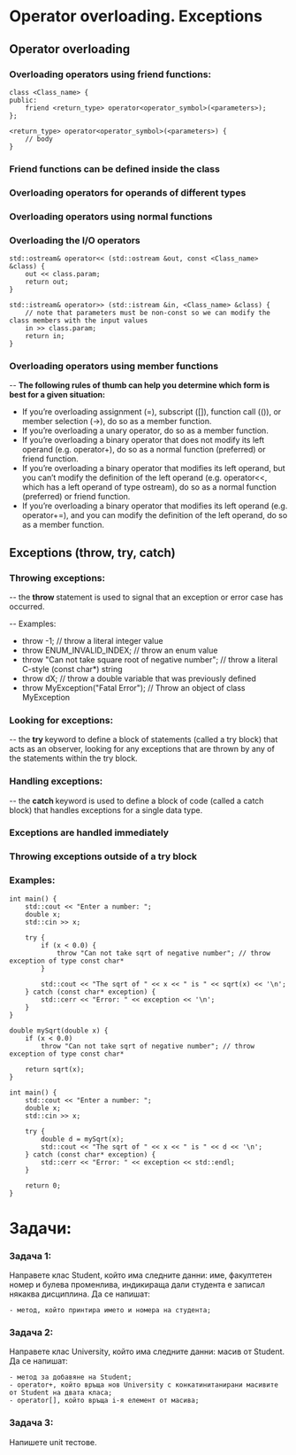 # Operator overloading. Exceptions

## Operator overloading

### Overloading operators using friend functions:
```
class <Class_name> {
public:
	friend <return_type> operator<operator_symbol>(<parameters>);
};
 
<return_type> operator<operator_symbol>(<parameters>) {
	// body
}
```

### Friend functions can be defined inside the class

### Overloading operators for operands of different types

### Overloading operators using normal functions

### Overloading the I/O operators

```
std::ostream& operator<< (std::ostream &out, const <Class_name> &class) {
    out << class.param;
    return out;
}
```

```
std::istream& operator>> (std::istream &in, <Class_name> &class) {
    // note that parameters must be non-const so we can modify the class members with the input values
    in >> class.param; 
    return in;
}
```

### Overloading operators using member functions

--  <b>The following rules of thumb can help you determine which form is best for a given situation:</b>

- If you’re overloading assignment (=), subscript ([]), function call (()), or member selection (->), do so as a member function.
- If you’re overloading a unary operator, do so as a member function.
- If you’re overloading a binary operator that does not modify its left operand (e.g. operator+), do so as a normal function (preferred) or friend function.
- If you’re overloading a binary operator that modifies its left operand, but you can’t modify the definition of the left operand (e.g. operator<<, which has a left operand of type ostream), do so as a normal function (preferred) or friend function.
- If you’re overloading a binary operator that modifies its left operand (e.g. operator+=), and you can modify the definition of the left operand, do so as a member function.

## Exceptions (throw, try, catch)

### Throwing exceptions:
-- the <b> throw </b> statement is used to signal that an exception or error case has occurred.

-- Examples:

- throw -1; // throw a literal integer value
- throw ENUM_INVALID_INDEX; // throw an enum value
- throw "Can not take square root of negative number"; // throw a literal C-style (const char*) string
- throw dX; // throw a double variable that was previously defined
- throw MyException("Fatal Error"); // Throw an object of class MyException

### Looking for exceptions:
-- the <b> try </b> keyword to define a block of statements (called a try block) that acts as an observer, looking for any exceptions that are thrown by any of the statements within the try block.

### Handling exceptions:
-- the <b> catch </b> keyword is used to define a block of code (called a catch block) that handles exceptions for a single data type.

### Exceptions are handled immediately

### Throwing exceptions outside of a try block

### Examples:
```
int main() {
    std::cout << "Enter a number: ";
    double x;
    std::cin >> x;
 
    try {
        if (x < 0.0) {
        	throw "Can not take sqrt of negative number"; // throw exception of type const char*
        }

        std::cout << "The sqrt of " << x << " is " << sqrt(x) << '\n';
    } catch (const char* exception) { 
        std::cerr << "Error: " << exception << '\n';
    }
}
```

```
double mySqrt(double x) {
    if (x < 0.0)
        throw "Can not take sqrt of negative number"; // throw exception of type const char*
 
    return sqrt(x);
}
 
int main() {
    std::cout << "Enter a number: ";
    double x;
    std::cin >> x;
 
    try {
        double d = mySqrt(x);
        std::cout << "The sqrt of " << x << " is " << d << '\n';
    } catch (const char* exception) {
        std::cerr << "Error: " << exception << std::endl;
    }
 
    return 0;
}
```

# Задачи:

### Задача 1:
Направете клас Student, който има следните данни: име, факултетен номер и булева променлива, индикираща дали студента е записал някаква дисциплина. Да се напишат:
```
- метод, който принтира името и номера на студента;
```
### Задача 2:
Направете клас University, който има следните данни: масив от Student. Да се напишат:
```
- метод за добавяне на Student;
- operator+, който връща нов University с конкатинитанирани масивите от Student на двата класа;
- operator[], който връща i-я елемент от масива;
```

### Задача 3:
Напишете unit тестове.

